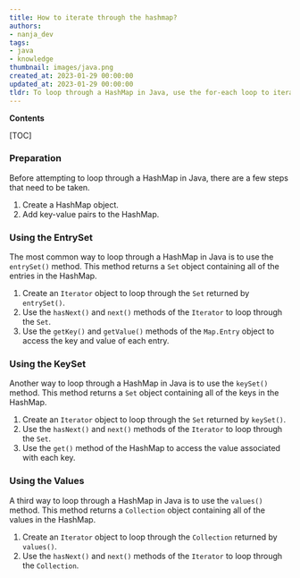 ```yaml
---
title: How to iterate through the hashmap?
authors:
- nanja_dev
tags:
- java
- knowledge
thumbnail: images/java.png
created_at: 2023-01-29 00:00:00
updated_at: 2023-01-29 00:00:00
tldr: To loop through a HashMap in Java, use the for-each loop to iterate over the entrySet of the HashMap.
---
```


**Contents**

[TOC]

### Preparation

Before attempting to loop through a HashMap in Java, there are a few steps that need to be taken.

1. Create a HashMap object.
2. Add key-value pairs to the HashMap.

### Using the EntrySet

The most common way to loop through a HashMap in Java is to use the `entrySet()` method. This method returns a `Set` object containing all of the entries in the HashMap. 

1. Create an `Iterator` object to loop through the `Set` returned by `entrySet()`.
2. Use the `hasNext()` and `next()` methods of the `Iterator` to loop through the `Set`.
3. Use the `getKey()` and `getValue()` methods of the `Map.Entry` object to access the key and value of each entry.

### Using the KeySet

Another way to loop through a HashMap in Java is to use the `keySet()` method. This method returns a `Set` object containing all of the keys in the HashMap. 

1. Create an `Iterator` object to loop through the `Set` returned by `keySet()`.
2. Use the `hasNext()` and `next()` methods of the `Iterator` to loop through the `Set`.
3. Use the `get()` method of the HashMap to access the value associated with each key.

### Using the Values

A third way to loop through a HashMap in Java is to use the `values()` method. This method returns a `Collection` object containing all of the values in the HashMap. 

1. Create an `Iterator` object to loop through the `Collection` returned by `values()`.
2. Use the `hasNext()` and `next()` methods of the `Iterator` to loop through the `Collection`.
